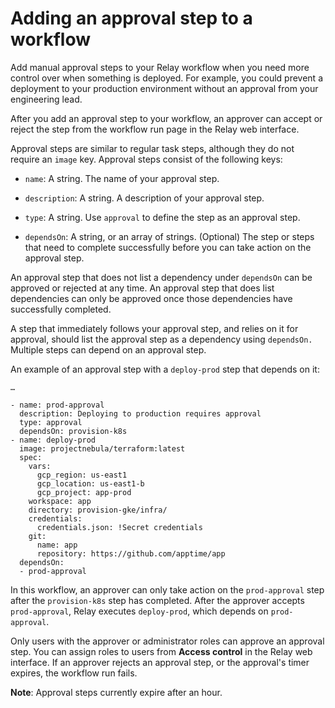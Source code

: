 # Adding an approval step to a workflow

Add manual approval steps to your Relay workflow when you need more control over when something is deployed. For example, you could prevent a deployment to your production environment without an approval from your engineering lead.

After you add an approval step to your workflow, an approver can accept or reject the step from the workflow run page in the Relay web interface.

Approval steps are similar to regular task steps, although they do not require an `image` key. Approval steps consist of the following keys:

-   `name`: A string. The name of your approval step.

-   `description`: A string. A description of your approval step.

-   `type`: A string. Use `approval` to define the step as an approval step.

-   `dependsOn`: A string, or an array of strings. (Optional) The step or steps that need to complete successfully before you can take action on the approval step.


An approval step that does not list a dependency under `dependsOn` can be approved or rejected at any time. An approval step that does list dependencies can only be approved once those dependencies have successfully completed.

A step that immediately follows your approval step, and relies on it for approval, should list the approval step as a dependency using `dependsOn.` Multiple steps can depend on an approval step.

An example of an approval step with a `deploy-prod` step that depends on it:

```
…

- name: prod-approval
  description: Deploying to production requires approval 
  type: approval
  dependsOn: provision-k8s
- name: deploy-prod 
  image: projectnebula/terraform:latest
  spec:
    vars:
      gcp_region: us-east1
      gcp_location: us-east1-b
      gcp_project: app-prod
    workspace: app
    directory: provision-gke/infra/
    credentials:
      credentials.json: !Secret credentials
    git:
      name: app
      repository: https://github.com/apptime/app
  dependsOn:
  - prod-approval

```

In this workflow, an approver can only take action on the `prod-approval` step after the `provision-k8s` step has completed. After the approver accepts `prod-approval`, Relay executes `deploy-prod`, which depends on `prod-approval`.

Only users with the approver or administrator roles can approve an approval step. You can assign roles to users from **Access control** in the Relay web interface. If an approver rejects an approval step, or the approval's timer expires, the workflow run fails.

**Note**: Approval steps currently expire after an hour.

